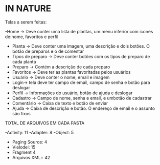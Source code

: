 # IN NATURE

Telas a serem feitas:

  -Home -> Deve conter uma lista de plantas, um menu inferior com icones de:home, favoritos e perfil
 - Planta -> Deve conter uma imagem, uma descrição e dois botões. O botão de preparos e o de comentar
 - Tipos de preparo -> Deve conter botões com os tipos de preparo de cada planta
 - Preparo -> Contém a descrição de cada preparo
 - Favoritos -> Deve ter as plantas favoritadas pelos usuários
 - Usuário -> Deve conter o nome, email e imagem
 - Login-> tela deve ter campo de email, campo de senha e botão para deslogar
 - Perfil -> Informações do usuário, botão de ajuda e deslogar
 - Cadastro -> Campo de nome, senha e email, e umbotão de cadastrar
 - Comentário -> Caixa de texto e botão de enviar
 - Ajuda -> Caixa de descrição e botão. O endereço de email e o assunto são fixos


  TOTAL DE ARQUIVOS EM CADA PASTA

  -Activity: 11
  -Adapter: 8
  -Object: 5
  - Paging Source: 4
  - Vielodel: 15
  - Fragment 4
  - Arquivos XML= 42
 

    

  
  
